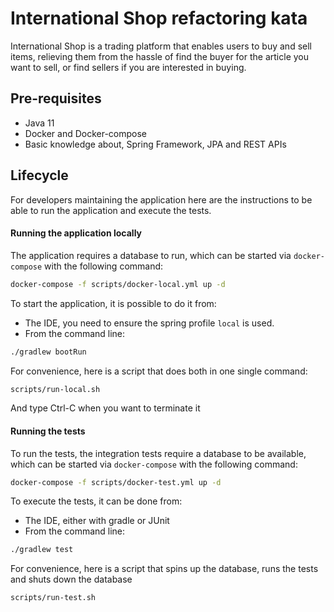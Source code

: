 # International Shop refactoring kata

International Shop is a trading platform that enables users to buy and sell items, relieving them from the hassle
of find the buyer for the article you want to sell, or find sellers if you are interested in buying.

## Pre-requisites

* Java 11
* Docker and Docker-compose
* Basic knowledge about, Spring Framework, JPA and REST APIs

## Lifecycle

For developers maintaining the application here are the instructions to be able to run the application and execute the tests.

#### Running the application locally

The application requires a database to run, which can be started via `docker-compose` with the following command: 
```bash
docker-compose -f scripts/docker-local.yml up -d
```

To start the application, it is possible to do it from: 
* The IDE, you need to ensure the spring profile `local` is used.
* From the command line: 
```bash
./gradlew bootRun
```

For convenience, here is a script that does both in one single command: 
```bash
scripts/run-local.sh
```
And type Ctrl-C when you want to terminate it

#### Running the tests

To run the tests, the integration tests require a database to be available, which can be started via `docker-compose` with the following command:
```bash
docker-compose -f scripts/docker-test.yml up -d
```

To execute the tests, it can be done from:
* The IDE, either with gradle or JUnit
* From the command line:
```bash
./gradlew test
```

For convenience, here is a script that spins up the database, runs the tests and shuts down the database
```bash
scripts/run-test.sh
```
